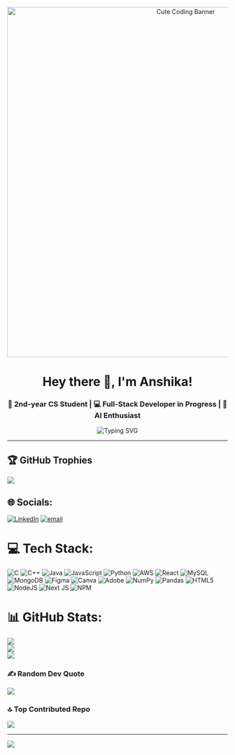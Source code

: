 <p align="center">
  <img src="https://media.giphy.com/media/qgQUggAC3Pfv687qPC/giphy.gif" alt="Cute Coding Banner" width="800">
</p>

<h1 align="center">Hey there 👋, I'm Anshika!</h1>
<h3 align="center">🚀 2nd-year CS Student | 💻 Full-Stack Developer in Progress | 🤖 AI Enthusiast</h3>

<p align="center">
  <img src="https://readme-typing-svg.demolab.com?font=Fira+Code&weight=500&pause=1000&color=F700FF&width=435&lines=Passionate+about+coding+and+learning.;Building+cool+web+apps.;Exploring+the+world+of+tech." alt="Typing SVG" />
</p>

---
## 🏆 GitHub Trophies
![](https://github-profile-trophy.vercel.app/?username=AnshikaKumari21&theme=radical&no-frame=false&no-bg=true&margin-w=4)

## 🌐 Socials:
[![LinkedIn](https://img.shields.io/badge/LinkedIn-%230077B5.svg?logo=linkedin&logoColor=white)](https://linkedin.com/in/anshikakumari21) [![email](https://img.shields.io/badge/Email-D14836?logo=gmail&logoColor=white)](mailto:ak0379@srmist.edu.in) 

# 💻 Tech Stack:
![C](https://img.shields.io/badge/c-%2300599C.svg?style=for-the-badge&logo=c&logoColor=white) ![C++](https://img.shields.io/badge/c++-%2300599C.svg?style=for-the-badge&logo=c%2B%2B&logoColor=white) ![Java](https://img.shields.io/badge/java-%23ED8B00.svg?style=for-the-badge&logo=openjdk&logoColor=white) ![JavaScript](https://img.shields.io/badge/javascript-%23323330.svg?style=for-the-badge&logo=javascript&logoColor=%23F7DF1E) ![Python](https://img.shields.io/badge/python-3670A0?style=for-the-badge&logo=python&logoColor=ffdd54) ![AWS](https://img.shields.io/badge/AWS-%23FF9900.svg?style=for-the-badge&logo=amazon-aws&logoColor=white) ![React](https://img.shields.io/badge/react-%2320232a.svg?style=for-the-badge&logo=react&logoColor=%2361DAFB) ![MySQL](https://img.shields.io/badge/mysql-4479A1.svg?style=for-the-badge&logo=mysql&logoColor=white) ![MongoDB](https://img.shields.io/badge/MongoDB-%234ea94b.svg?style=for-the-badge&logo=mongodb&logoColor=white) ![Figma](https://img.shields.io/badge/figma-%23F24E1E.svg?style=for-the-badge&logo=figma&logoColor=white) ![Canva](https://img.shields.io/badge/Canva-%2300C4CC.svg?style=for-the-badge&logo=Canva&logoColor=white) ![Adobe](https://img.shields.io/badge/adobe-%23FF0000.svg?style=for-the-badge&logo=adobe&logoColor=white) ![NumPy](https://img.shields.io/badge/numpy-%23013243.svg?style=for-the-badge&logo=numpy&logoColor=white) ![Pandas](https://img.shields.io/badge/pandas-%23150458.svg?style=for-the-badge&logo=pandas&logoColor=white) ![HTML5](https://img.shields.io/badge/html5-%23E34F26.svg?style=for-the-badge&logo=html5&logoColor=white) ![NodeJS](https://img.shields.io/badge/node.js-6DA55F?style=for-the-badge&logo=node.js&logoColor=white) ![Next JS](https://img.shields.io/badge/Next-black?style=for-the-badge&logo=next.js&logoColor=white) ![NPM](https://img.shields.io/badge/NPM-%23CB3837.svg?style=for-the-badge&logo=npm&logoColor=white)
# 📊 GitHub Stats:
![](https://github-readme-stats.vercel.app/api?username=AnshikaKumari21&theme=onedark&hide_border=false&include_all_commits=true&count_private=false)<br/>
![](https://nirzak-streak-stats.vercel.app/?user=AnshikaKumari21&theme=onedark&hide_border=false)<br/>
![](https://github-readme-stats.vercel.app/api/top-langs/?username=AnshikaKumari21&theme=onedark&hide_border=false&include_all_commits=true&count_private=false&layout=compact)

### ✍️ Random Dev Quote
![](https://quotes-github-readme.vercel.app/api?type=horizontal&theme=radical)

### 🔝 Top Contributed Repo
![](https://github-contributor-stats.vercel.app/api?username=AnshikaKumari21&limit=5&theme=dark&combine_all_yearly_contributions=true)

---
[![](https://visitcount.itsvg.in/api?id=AnshikaKumari21&icon=0&color=0)](https://visitcount.itsvg.in)

<!-- Proudly created with GPRM ( https://gprm.itsvg.in ) -->
